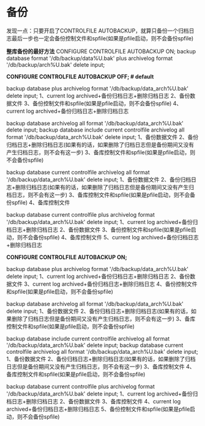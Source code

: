 # 备份

发现一点：只要开启了CONTROLFILE AUTOBACKUP，就算只备份一个归档日志最后一步也一定会备份控制文件和spfile(如果是pfile启动，则不会备份spfile)

**整库备份的最好方法**
CONFIGURE CONTROLFILE AUTOBACKUP ON;
backup database format '/db/backup/data%U.bak' plus archivelog format '/db/backup/arch%U.bak' delete input;

**CONFIGURE CONTROLFILE AUTOBACKUP OFF; # default**

backup database plus archivelog format '/db/backup/data\_arch%U.bak' delete input;
1、current log archived+备份归档日志+删除归档日志
2、备份数据文件
3、备份控制文件和spfile(如果是pfile启动，则不会备份spfile)
4、current log archived+备份归档日志+删除归档日志

backup database archivelog all format '/db/backup/data\_arch%U.bak' delete input;
backup database include current controlfile archivelog all format '/db/backup/data\_arch%U.bak' delete input;
1、备份数据文件
2、备份归档日志+删除归档日志(如果有的话，如果删除了归档日志但是备份期间又没有产生归档日志，则不会有这一步)
3、备库控制文件和spfile(如果是pfile启动，则不会备份spfile)

backup database current controlfile archivelog all format '/db/backup/data\_arch%U.bak' delete input;
1、备份数据文件
2、备份归档日志+删除归档日志(如果有的话，如果删除了归档日志但是备份期间又没有产生归档日志，则不会有这一步)
3、备库控制文件和spfile(如果是pfile启动，则不会备份spfile)
4、备库控制文件

backup database current controlfile plus archivelog format '/db/backup/data\_arch%U.bak' delete input;
1、current log archived+备份归档日志+删除归档日志
2、备份数据文件
3、备份控制文件和spfile(如果是pfile启动，则不会备份spfile)
4、备库控制文件
5、current log archived+备份归档日志+删除归档日志

**CONFIGURE CONTROLFILE AUTOBACKUP ON;**

backup database plus archivelog format '/db/backup/data\_arch%U.bak' delete input;
1、current log archived+备份归档日志+删除归档日志
2、备份数据文件
3、current log archived+备份归档日志+删除归档日志
4、备份控制文件和spfile(如果是pfile启动，则不会备份spfile)

backup database archivelog all format '/db/backup/data\_arch%U.bak' delete input;
1、备份数据文件
2、备份归档日志+删除归档日志(如果有的话，如果删除了归档日志但是备份期间又没有产生归档日志，则不会有这一步)
3、备库控制文件和spfile(如果是pfile启动，则不会备份spfile)

backup database include current controlfile archivelog all format '/db/backup/data\_arch%U.bak' delete input;
backup database current controlfile archivelog all format '/db/backup/data\_arch%U.bak' delete input;
1、备份数据文件
2、备份归档日志+删除归档日志(如果有的话，如果删除了归档日志但是备份期间又没有产生归档日志，则不会有这一步)
3、备库控制文件
4、备库控制文件和spfile(如果是pfile启动，则不会备份spfile)

backup database current controlfile plus archivelog format '/db/backup/data\_arch%U.bak' delete input;
1、current log archived+备份归档日志+删除归档日志
2、备份数据文件
3、备库控制文件
4、current log archived+备份归档日志+删除归档日志
5、备份控制文件和spfile(如果是pfile启动，则不会备份spfile)
